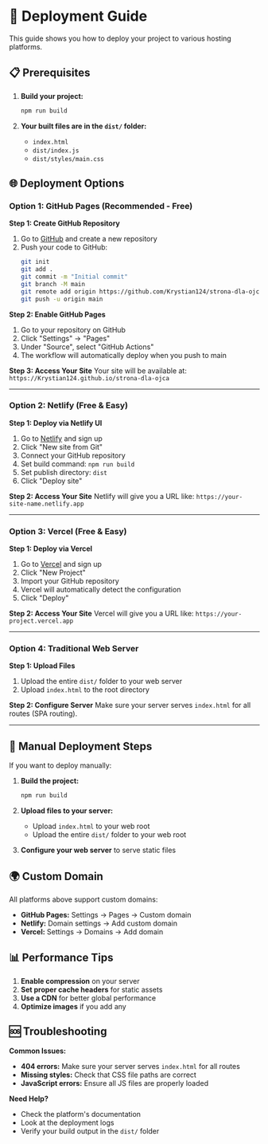 # 🚀 Deployment Guide

This guide shows you how to deploy your project to various hosting platforms.

## 📋 Prerequisites

1. **Build your project:**
   ```bash
   npm run build
   ```

2. **Your built files are in the `dist/` folder:**
   - `index.html`
   - `dist/index.js`
   - `dist/styles/main.css`

## 🌐 Deployment Options

### Option 1: GitHub Pages (Recommended - Free)

**Step 1: Create GitHub Repository**
1. Go to [GitHub](https://github.com) and create a new repository
2. Push your code to GitHub:
   ```bash
   git init
   git add .
   git commit -m "Initial commit"
   git branch -M main
   git remote add origin https://github.com/Krystian124/strona-dla-ojca.git
   git push -u origin main
   ```

**Step 2: Enable GitHub Pages**
1. Go to your repository on GitHub
2. Click "Settings" → "Pages"
3. Under "Source", select "GitHub Actions"
4. The workflow will automatically deploy when you push to main

**Step 3: Access Your Site**
Your site will be available at: `https://Krystian124.github.io/strona-dla-ojca`

---

### Option 2: Netlify (Free & Easy)

**Step 1: Deploy via Netlify UI**
1. Go to [Netlify](https://netlify.com) and sign up
2. Click "New site from Git"
3. Connect your GitHub repository
4. Set build command: `npm run build`
5. Set publish directory: `dist`
6. Click "Deploy site"

**Step 2: Access Your Site**
Netlify will give you a URL like: `https://your-site-name.netlify.app`

---

### Option 3: Vercel (Free & Easy)

**Step 1: Deploy via Vercel**
1. Go to [Vercel](https://vercel.com) and sign up
2. Click "New Project"
3. Import your GitHub repository
4. Vercel will automatically detect the configuration
5. Click "Deploy"

**Step 2: Access Your Site**
Vercel will give you a URL like: `https://your-project.vercel.app`

---

### Option 4: Traditional Web Server

**Step 1: Upload Files**
1. Upload the entire `dist/` folder to your web server
2. Upload `index.html` to the root directory

**Step 2: Configure Server**
Make sure your server serves `index.html` for all routes (SPA routing).

---

## 🔧 Manual Deployment Steps

If you want to deploy manually:

1. **Build the project:**
   ```bash
   npm run build
   ```

2. **Upload files to your server:**
   - Upload `index.html` to your web root
   - Upload the entire `dist/` folder to your web root

3. **Configure your web server** to serve static files

## 🌍 Custom Domain

All platforms above support custom domains:
- **GitHub Pages:** Settings → Pages → Custom domain
- **Netlify:** Domain settings → Add custom domain
- **Vercel:** Settings → Domains → Add domain

## 📊 Performance Tips

1. **Enable compression** on your server
2. **Set proper cache headers** for static assets
3. **Use a CDN** for better global performance
4. **Optimize images** if you add any

## 🆘 Troubleshooting

**Common Issues:**
- **404 errors:** Make sure your server serves `index.html` for all routes
- **Missing styles:** Check that CSS file paths are correct
- **JavaScript errors:** Ensure all JS files are properly loaded

**Need Help?**
- Check the platform's documentation
- Look at the deployment logs
- Verify your build output in the `dist/` folder 